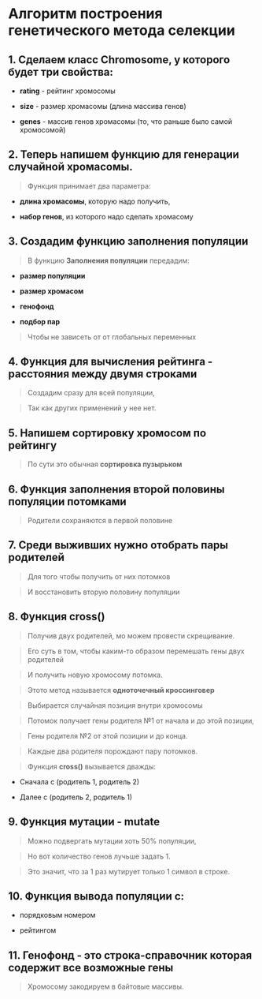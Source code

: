# Алгоритм построения генетического метода селекции

## 1. Сделаем класс **Chromosome**, у которого будет три свойства:

* **rating** - рейтинг хромосомы

* **size** - размер хромасомы (длина массива генов)

* **genes** - массив генов хромасомы (то, что раньше было самой хромосомой)

## 2. Теперь напишем функцию для генерации случайной хромасомы.

> Функция принимает два параметра:

* **длина хромасомы**, которую надо получить, 

* **набор генов**, из которого надо сделать хромасому

## 3. Создадим функцию заполнения популяции

> В функцию **Заполнения популяции** передадим:

* **размер популяции**

* **размер хромасом**

* **генофонд**

* **подбор пар** 

> Чтобы не зависеть от от глобальных переменных

## 4. Функция для вычисления рейтинга - расстояния между двумя строками

> Создадим сразу для всей популяции, 

> Так как других применений у нее нет.

## 5. Напишем сортировку хромосом по рейтингу

> По сути это обычная **сортировка пузырьком**

## 6. Функция заполнения второй половины популяции потомками

> Родители сохраняются в первой половине

## 7. Среди выживших нужно отобрать пары родителей 

> Для того чтобы получить от них потомков

> И восстановить вторую половину популяции

## 8. Функция cross()

> Получив двух родителей, мо можем провести скрещивание.

> Его суть в том, чтобы каким-то образом перемешать гены двух родителей

> И получить новую хромосому потомка.

> Этото метод называется **одноточечный кроссинговер**

> Выбирается случайная позиция внутри хромосомы

> Потомок получает гены родителя №1 от начала и до этой позиции,

> Гены родителя №2 от этой позиции и до конца.

> Каждые два родителя порождают пару потомков.

> Функция **cross()** вызывается дважды:

* Сначала с (родитель 1, родитель 2)

* Далее с (родитель 2, родитель 1)

## 9. Функция мутации - **mutate**

> Можно подвергать мутации хоть 50% популяции,

> Но вот количество генов лучьше задать 1.

> Это значит, что за 1 раз мутирует только 1 символ в строке.

## 10. Функция вывода популяции с: 

* порядковым номером

* рейтингом

## 11. Генофонд - это строка-справочник которая содержит все возможные гены

> Хромосому закодируем в байтовые массивы.

